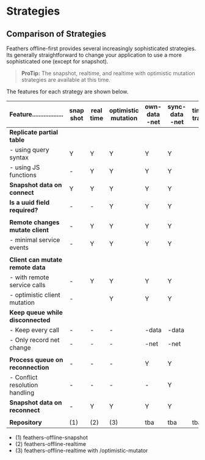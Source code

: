 # Strategies

## Comparison of Strategies

Feathers offline-first provides several increasingly sophisticated strategies.
Its generally straightforward to change your application to use a more sophisticated one (except for snapshot).

> **ProTip:** The snapshot, realtime, and realtime with optimistic mutation strategies are available at this time.

The features for each strategy are shown below.


| Feature...................        | snap shot | real time | optimistic mutation | own-data -net | sync-data -net | time-travel |
|-|-|-|-|-|-|-|
| **Replicate partial table**       |           |           |                     |       |       |             |
| - using query syntax              | Y         | Y         | Y                   | Y     | Y     |             |
| - using JS functions              | -         | Y         | Y                   | Y     | Y     |             |
| **Snapshot data on connect**      | Y         | Y         | Y                   | Y     | Y     |             |
| **Is a uuid field required?**     | -         | -         | Y                   | Y     | Y     |             |
|                                   |           |           |                     |       |       |             |
| **Remote changes mutate client**  | -         | Y         | Y                   | Y     | Y     |             |
| - minimal service events          | -         | Y         | Y                   | Y     | Y     |             |
|                                   |           |           |                     |       |       |             |
| **Client can mutate remote data** |           |           |                     |       |       |             |
| - with remote service calls       | -         | Y         | Y                   | Y     | Y     |             |
| - optimistic client mutation      | -         |           | Y                   | Y     | Y     |             |
| **Keep queue while disconnected** |           |           |                     |       |       |             |
| - Keep every call                 | -         | -         | -                   | -data | -data |             |
| - Only record net change          | -         | -         | -                   | -net  | -net  |             |
|                                   |           |           |                     |       |       |             |
| **Process queue on reconnection** | -         | -         | -                   | Y     | Y     |             |
| - Conflict resolution handling    | -         | -         | -                   | -     | Y     |             |
| **Snapshot data on reconnect**    | -         | Y         | Y                   | Y     | Y     |             |
|                                   |           |           |                     |       |       |             |
| **Repository**                    | (1) | (2) | (3) | tba | tba | tba | tba | tba |

- (1) feathers-offline-snapshot
- (2) feathers-offline-realtime
- (3) feathers-offline-realtime with /optimistic-mutator